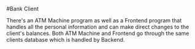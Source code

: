 #Bank Client

There's an ATM Machine program as well as a Frontend program that handles
all the personal information and can make direct changes to the client's
balances. Both ATM Machine and Frontend go through the same clients database
which is handled by Backend.
